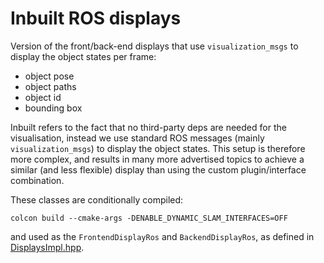 # Inbuilt ROS displays

Version of the front/back-end displays that use `visualization_msgs` to display the object states per frame:

- object pose
- object paths
- object id
- bounding box

Inbuilt refers to the fact that no third-party deps are needed for the visualisation, instead we use standard ROS messages (mainly `visualization_msgs`) to display the object states.
This setup is therefore more complex, and results in many more advertised topics to achieve a similar (and less flexible) display than using the custom plugin/interface combination.

These classes are conditionally compiled:
```
colcon build --cmake-args -DENABLE_DYNAMIC_SLAM_INTERFACES=OFF
```
and used as the `FrontendDisplayRos` and `BackendDisplayRos`, as defined in [DisplaysImpl.hpp](../DisplaysImpl.hpp).
